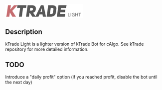 ![kTrade](/images/ktrade_logo.png?raw=true "kTrade Logo")

## Description
kTrade Light is a lighter version of kTrade Bot for cAlgo. See kTrade repository for more detailed information.


## TODO
Introduce a "daily profit" option (if you reached profit, disable the bot until the next day)